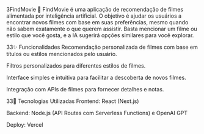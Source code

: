 3FindMovie 🎥
FindMovie é uma aplicação de recomendação de filmes alimentada por inteligência artificial. O objetivo é ajudar os usuários a encontrar novos filmes com base em suas preferências, mesmo quando não sabem exatamente o que querem assistir. Basta mencionar um filme ou estilo que você gosta, e a IA sugerirá opções similares para você explorar.

33✨ Funcionalidades
Recomendação personalizada de filmes com base em títulos ou estilos mencionados pelo usuário.

Filtros personalizados para diferentes estilos de filmes.

Interface simples e intuitiva para facilitar a descoberta de novos filmes.

Integração com APIs de filmes para fornecer detalhes e notas.

33🚀 Tecnologias Utilizadas
Frontend: React (Next.js)

Backend: Node.js (API Routes com Serverless Functions) e OpenAI GPT

Deploy: Vercel
